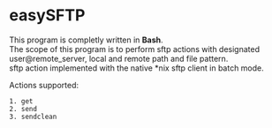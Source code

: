# easySFTP

This program is completly written in __Bash__.  
The scope of this program is to perform sftp actions with designated user@remote_server, local and remote path and file pattern.   
sftp action implemented with the native \*nix sftp client in batch mode.    

Actions supported: 

    1. get
    2. send
    3. sendclean
